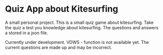 # Quiz App about Kitesurfing
A small personal project. This is a small quiz game about kitesurfing. Take the quiz a test you knowledge about kitesurfing. The questions and answers a stored in a json file. 
 
Currently under development. 
VDWS - function is not available yet.
The current questions are made up and may be incorrect.



